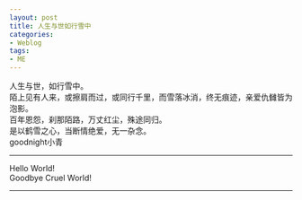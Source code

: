 ```yaml
---
layout: post
title: 人生与世如行雪中
categories:
- Weblog
tags:
- ME
---
```

人生与世，如行雪中。     
陌上见有人来，或擦肩而过，或同行千里，而雪落冰消，终无痕迹，亲爱仇雠皆为泡影。     
百年恩怨，刹那陌路，万丈红尘，殊途同归。     
是以鹤雪之心，当断情绝爱，无一杂念。     
goodnight小青
**********
Hello World!   
Goodbye Cruel World!  
**********
